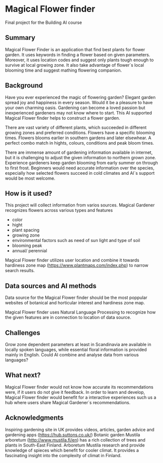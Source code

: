 # Magical Flower finder

Final project for the Building AI course

## Summary

Magical Flower Finder is an application that find best plants for flower garden. It uses keywords in finding a flower based on given parameters. 
Moreover, it uses location codes and suggest only plants tough enough to survive at local growing zone. It also take advantage of flower´s local blooming time and suggest mathing flowering companion. 


## Background
Have you ever experienced the magic of flowering garden? Elegant garden spread joy and happiness in every season. Would it be a pleasure to have your own charming oasis. Gardening can become a loved passion but inexperienced gardeners may not know where to start. This AI supported Magical Flower finder helps to construct a flower garden.

There are vast variety of different plants, which succeeded in different growing zones and preferred conditions. 
Flowers have a specific blooming times. Flowers blooms earlier in southern gardens and later elsewhear. A perfect combo match in hights, colours, conditions and peak bloom times. 

There are immense amount of gardening information available in internet, but it is challenging to adjust the given information to northern grown zone. Experience gardeners keep garden blooming from early summer on through to first frost. Beginners would need accurate information over the species, especially how selected flowers succeed in cold climates and AI´s support would be most welcome.



## How is it used?

This project will collect information from varios sources. Magical Gardener recognizes flowers across various types and features   
* color
* hight
* plant spacing
* growing zone 
* environmental factors such as need of sun light and type of soil
* blooming peak
* annual/ perennial 

Magical Flower finder utilizes user location and combine it towards hardiness zone map (https://www.plantmaps.com/index.php) to narrow search results. 


## Data sources and AI methods

Data source for the Magical Flower finder should be the most poppular websites of botanical and horticular interest and hardiness zone map.

Magical Flower finder uses Natural Language Processing to recognize how the given features are in connection to location of data source. 


## Challenges

Grow zone dependent parameters at least in Scandinavia are available in locally spoken languages, 
while essential floral information is provided mainly in English. Could AI combine and analyse data from various languages? 

## What next?

Magical Flower finder would not know how accurate its recommendations were, if it users do not give it feedback. In order to learn and develop, Magical Flower finder would benefit for a interactive experiences such us a hub where users share Magical Gardener´s recommendations.


## Acknowledgments

Inspiring gardening site in UK provides videos, articles, garden advice and gardening apps (https://hub.suttons.co.uk/)
Botanic garden Mustila arboretum (http://www.mustila.fi/en) has a rich collection of trees and plants in South-East Finland. Arboretum Mustila research and provide knowledge of spieces which benefit for cooler climat. It provides a fascinating insight into the complexity of climat in Finland.
